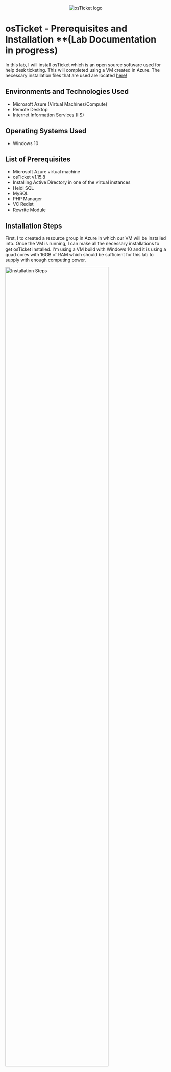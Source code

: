 <p align="center">
<img src="https://i.imgur.com/Clzj7Xs.png" alt="osTicket logo"/>
</p>

<h1>osTicket - Prerequisites and Installation **(Lab Documentation in progress)</h1>
In this lab, I will install osTicket which is an open source software used for help desk ticketing. This will completed using a VM created in Azure. The necessary installation files that are used are located <a href="https://drive.google.com/drive/u/2/folders/1APMfNyfNzcxZC6EzdaNfdZsUwxWYChf6">here!</a><br />



<h2>Environments and Technologies Used</h2>

- Microsoft Azure (Virtual Machines/Compute)
- Remote Desktop
- Internet Information Services (IIS)

<h2>Operating Systems Used </h2>

- Windows 10</b>

<h2>List of Prerequisites</h2>

- Microsoft Azure virtual machine
- osTicket v1.15.8
- Installing Active Directory in one of the virtual instances
- Heidi SQL
- MySQL
- PHP Manager
- VC Redist
- Rewrite Module


<h2>Installation Steps</h2>

<p>
First, I  to created a resource group in Azure in which our VM will be installed into. Once the VM is running, I can make all the necessary installations to get osTicket installed. I'm using a VM build with Windows 10 and it is using a quad cores with 16GB of RAM which should be sufficient for this lab to supply with enough computing power.
</p>
<p>
<img src="https://i.imgur.com/BVyzUvS.png" height="80%" width="80%" alt="Installation Steps"/>
</p>
<br />
<p>
body of text
</p>
<p>
<img src="https://i.imgur.com/BVyzUvS.png" height="80%" width="80%" alt="Installation Steps"/>
</p>
<br />
<p>
Next, I connect to this newly created VM using the Remote Desktop Connection which is a default Windows program. For the sake of this tutorial, I am masking the public IPv4 address of the Azure VM. The public IPv4 address, username and password defined while creating the VM are all required for access.
</p>
<img src="https://i.imgur.com/Wyzzxon.png" height="80%" width="80%" alt="Disk Sanitization Steps"/>
</p>
</p>
<img src="https://imgur.com/1TwTxvK" height="80%" width="80%" alt="Disk Sanitization Steps"/>
</p>

